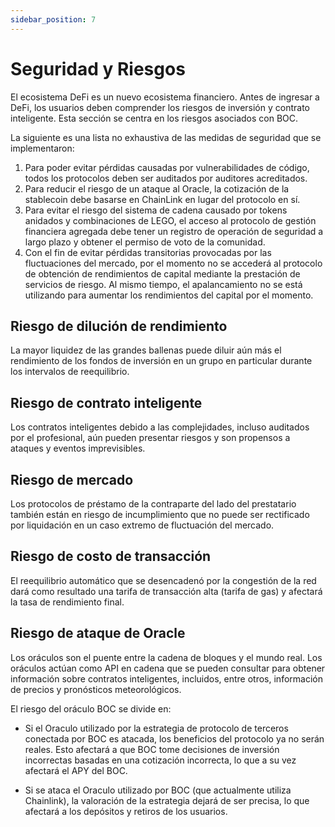 ```yaml
---
sidebar_position: 7
---
```

# Seguridad y Riesgos

El ecosistema DeFi es un nuevo ecosistema financiero. Antes de ingresar a DeFi, los usuarios deben comprender los riesgos de inversión y contrato inteligente. Esta sección se centra en los riesgos asociados con BOC.

La siguiente es una lista no exhaustiva de las medidas de seguridad que se implementaron:

1. Para poder evitar pérdidas causadas por vulnerabilidades de código, todos los protocolos deben ser auditados por auditores acreditados.
2. Para reducir el riesgo de un ataque al Oracle, la cotización de la stablecoin debe basarse en ChainLink en lugar del protocolo en sí.
3. Para evitar el riesgo del sistema de cadena causado por tokens anidados y combinaciones de LEGO, el acceso al protocolo de gestión financiera agregada debe tener un registro de operación de seguridad a largo plazo y obtener el permiso de voto de la comunidad.
4. Con el fin de evitar pérdidas transitorias provocadas por las fluctuaciones del mercado, por el momento no se accederá al protocolo de obtención de rendimientos de capital mediante la prestación de servicios de riesgo. Al mismo tiempo, el apalancamiento no se está utilizando para aumentar los rendimientos del capital por el momento.

## Riesgo de dilución de rendimiento

La mayor liquidez de las grandes ballenas puede diluir aún más el rendimiento de los fondos de inversión en un grupo en particular durante los intervalos de reequilibrio.

## Riesgo de contrato inteligente

Los contratos inteligentes debido a las complejidades, incluso auditados por el profesional, aún pueden presentar riesgos y son propensos a ataques y eventos imprevisibles.

## Riesgo de mercado

Los protocolos de préstamo de la contraparte del lado del prestatario también están en riesgo de incumplimiento que no puede ser rectificado por liquidación en un caso extremo de fluctuación del mercado.

## Riesgo de costo de transacción

El reequilibrio automático que se desencadenó por la congestión de la red dará como resultado una tarifa de transacción alta (tarifa de gas) y afectará la tasa de rendimiento final.

## Riesgo de ataque de Oracle

Los oráculos son el puente entre la cadena de bloques y el mundo real. Los oráculos actúan como API en cadena que se pueden consultar para obtener información sobre contratos inteligentes, incluidos, entre otros, información de precios y pronósticos meteorológicos.

El riesgo del oráculo BOC se divide en:

- Si el Oraculo utilizado por la estrategia de protocolo de terceros conectada por BOC es atacada, los beneficios del protocolo ya no serán reales. Esto afectará a que BOC tome decisiones de inversión incorrectas basadas en una cotización incorrecta, lo que a su vez afectará el APY del BOC.

- Si se ataca el Oraculo utilizado por BOC (que actualmente utiliza Chainlink), la valoración de la estrategia dejará de ser precisa, lo que afectará a los depósitos y retiros de los usuarios.
